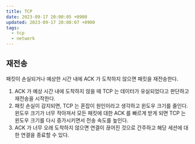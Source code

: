 ```yaml
---
title: TCP
date: 2023-09-17 20:00:05 +0900
updated: 2023-09-17 20:08:07 +0900
tags:
  - tcp
  - network
---
```


## 재전송

패킷이 손실되거나 예상한 시간 내에 ACK 가 도착하지 않으면 패킷을 재전송한다.  

1. ACK 가 예상 시간 내에 도착하지 않을 때 TCP 는 데이터가 유실되었다고 판단하고 재전송을 시작한다.
2. 패킷 손실이 감지되면, TCP 는 혼잡이 원인이라고 생각하고 윈도우 크기를 줄인다. 윈도우 크기가 너무 작아져서 모든 패킷에 대한 ACK 를 빠르게 받게 되면 TCP 는 윈도우 크기를 다시 증가시키면서 전송 속도를 높인다.  
3. ACK 가 너무 오래 도착하지 않으면 연결이 끊어진 것으로 간주하고 해당 세션에 대한 연결을 종료할 수 있다. 

